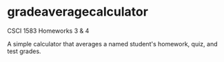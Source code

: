 gradeaveragecalculator
======================

CSCI 1583 Homeworks 3 & 4

A simple calculator that averages a named student's homework, quiz, and test grades.
